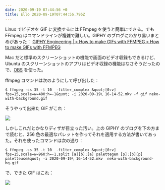 ```yaml
---
date: 2020-09-19 07:44:56 +0
title: Ello 2020-09-19T07:44:56.795Z
---
```

Linux でビデオを GIF に変換するには FFmpeg を使うと簡単にできる。でも FFmpeg はコマンドラインが複雑で難しい。GIPHY のブログにわかり易いまとめがあった：
[GIPHY Engineering | » How to make GIFs with FFMPEG » How to make GIFs with FFMPEG](https://engineering.giphy.com/how-to-make-gifs-with-ffmpeg/)

Mac だと標準のスクリーンショットの機能で画面のビデオ収録もできるけど、Ubuntu のスクリーンショットのアプリはビデオ収録の機能はなさそうだったので、[OBS](https://obsproject.com/) を使った。

ffmpeg コマンドは次のようにして呼び出した：
```
$ ffmpeg -ss 35 -t 10  -filter_complex &quot;[0:v] fps=15,scale=w=480:h=-1&quot; -i 2020-09-19\ 16-14-52.mkv -f gif neko-with-background.gif
```

そうやって出来た GIF がこれ：

![](https://assets0.ello.co/uploads/asset/attachment/11917587/ello-optimized-885491a2.gif)

しかしこれだとかなりディザが目立った汚い。上の GIPHY のブログを下の方まで読むと、256 色の最適なパレットを作ってそれを適用する方法が書いてあった。それを使ったコマンドは次の通り：
```
$ ffmpeg -ss 35 -t 10  -filter_complex &quot;[0:v] fps=15,scale=w=960:h=-1,split [a][b];[a] palettegen [p];[b][p] paletteuse&quot; -i 2020-09-19\ 16-14-52.mkv  neko-with-background-hq.gif
```

で、できた GIF はこれ：

![](https://assets2.ello.co/uploads/asset/attachment/11917589/ello-optimized-71cf60ea.gif)

